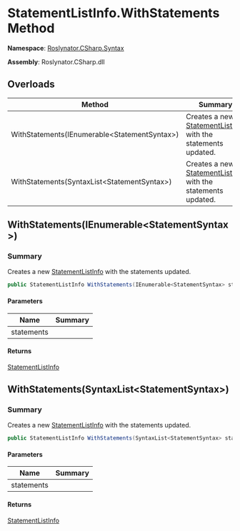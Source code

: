 # StatementListInfo\.WithStatements Method

**Namespace**: [Roslynator.CSharp.Syntax](../../README.md)

**Assembly**: Roslynator\.CSharp\.dll

## Overloads

| Method | Summary |
| ------ | ------- |
| WithStatements\(IEnumerable\<StatementSyntax>\) | Creates a new [StatementListInfo](../README.md) with the statements updated\. |
| WithStatements\(SyntaxList\<StatementSyntax>\) | Creates a new [StatementListInfo](../README.md) with the statements updated\. |

## WithStatements\(IEnumerable\<StatementSyntax>\)

### Summary

Creates a new [StatementListInfo](../README.md) with the statements updated\.

```csharp
public StatementListInfo WithStatements(IEnumerable<StatementSyntax> statements)
```

#### Parameters

| Name | Summary |
| ---- | ------- |
| statements | |

#### Returns

[StatementListInfo](../README.md)

## WithStatements\(SyntaxList\<StatementSyntax>\)

### Summary

Creates a new [StatementListInfo](../README.md) with the statements updated\.

```csharp
public StatementListInfo WithStatements(SyntaxList<StatementSyntax> statements)
```

#### Parameters

| Name | Summary |
| ---- | ------- |
| statements | |

#### Returns

[StatementListInfo](../README.md)


